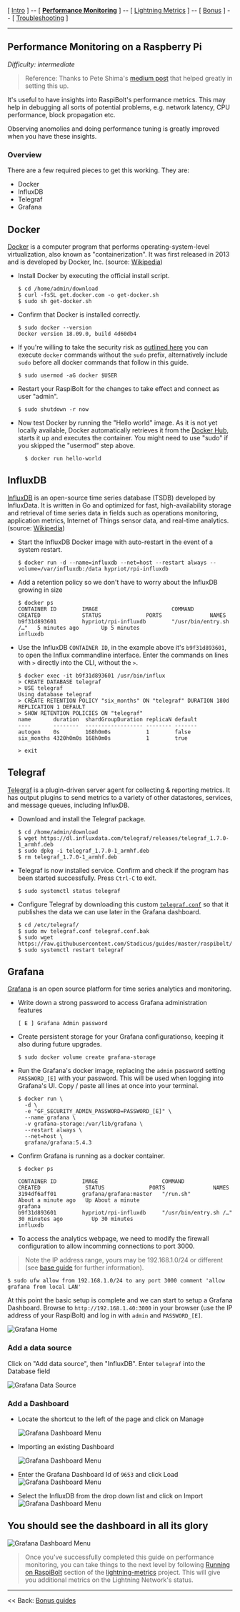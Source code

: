 [ [Intro](intro.md) ] -- [ [**Performance Monitoring**](performance_monitoring.md) ] -- [ [Lightning Metrics](lightning_metrics.md) ] -- [ [Bonus](bonus.md) ] -- [ [Troubleshooting](troubleshooting.md) ]

------

## Performance Monitoring on a Raspberry Pi
*Difficulty: intermediate*

> Reference: Thanks to Pete Shima's [medium post](https://medium.com/@petey5000/monitoring-your-home-network-with-influxdb-on-raspberry-pi-with-docker-78a23559ffea) that helped greatly in setting this up.

It's useful to have insights into RaspiBolt's performance metrics. This may help in debugging all sorts of potential problems, e.g. network latency, CPU performance, block propagation etc. 

Observing anomolies and doing performance tuning is greatly improved when you have these insights.

### Overview

There are a few required pieces to get this working. They are:
- Docker
- InfluxDB
- Telegraf
- Grafana

## Docker
[Docker](https://www.docker.com) is a computer program that performs operating-system-level virtualization, also known as "containerization". It was first released in 2013 and is developed by Docker, Inc. (source: [Wikipedia](https://en.wikipedia.org/wiki/Docker_(software)))

* Install Docker by executing the official install script.
  ```
  $ cd /home/admin/download
  $ curl -fsSL get.docker.com -o get-docker.sh
  $ sudo sh get-docker.sh
  ```

* Confirm that Docker is installed correctly.
  ```
  $ sudo docker --version
  Docker version 18.09.0, build 4d60db4
  ```
* If you're willing to take the security risk as [outlined here](https://docs.docker.com/engine/security/security/#docker-daemon-attack-surface) you can execute `docker` commands without the `sudo` prefix, alternatively include `sudo` before all docker commands that follow in this guide.
  ```
  $ sudo usermod -aG docker $USER
  ```

* Restart your RaspiBolt for the changes to take effect and connect as user "admin".
  ```
  $ sudo shutdown -r now
  ```

* Now test Docker by running the "Hello world" image. As it is not yet locally available, Docker automatically retrieves it from the [Docker Hub](https://hub.docker.com/), starts it up and executes the container. You might need to use "sudo" if you skipped the "usermod" step above.
  ```
    $ docker run hello-world
  ```

## InfluxDB
[InfluxDB](https://www.influxdata.com/) is an open-source time series database (TSDB) developed by InfluxData. It is written in Go and optimized for fast, high-availability storage and retrieval of time series data in fields such as operations monitoring, application metrics, Internet of Things sensor data, and real-time analytics. (source: [Wikipedia](https://en.wikipedia.org/wiki/InfluxDB)) 

* Start the InfluxDB Docker image with auto-restart in the event of a system restart.
  ```
  $ docker run -d --name=influxdb --net=host --restart always --volume=/var/influxdb:/data hypriot/rpi-influxdb 
  ```

* Add a retention policy so we don't have to worry about the InfluxDB growing in size
  ```
  $ docker ps
  CONTAINER ID        IMAGE                       COMMAND                  CREATED             STATUS              PORTS               NAMES
  b9f31d893601        hypriot/rpi-influxdb        "/usr/bin/entry.sh /…"   5 minutes ago       Up 5 minutes                              influxdb
  ```

* Use the InfluxDB `CONTAINER ID`, in the example above it's `b9f31d893601`, to open the Influx commandline interface. Enter the commands on lines with `>` directly into the CLI, without the `>`. 
  ```
  $ docker exec -it b9f31d893601 /usr/bin/influx
  > CREATE DATABASE telegraf
  > USE telegraf
  Using database telegraf
  > CREATE RETENTION POLICY "six_months" ON "telegraf" DURATION 180d REPLICATION 1 DEFAULT
  > SHOW RETENTION POLICIES ON "telegraf"
  name       duration  shardGroupDuration replicaN default
  ----       --------  ------------------ -------- -------
  autogen    0s        168h0m0s           1        false
  six_months 4320h0m0s 168h0m0s           1        true
  
  > exit
  ```

## Telegraf 
[Telegraf](https://docs.influxdata.com/telegraf) is a plugin-driven server agent for collecting & reporting metrics. It has output plugins to send metrics to a variety of other datastores, services, and message queues, including InfluxDB. 

* Download and install the Telegraf package.
  ```
  $ cd /home/admin/download
  $ wget https://dl.influxdata.com/telegraf/releases/telegraf_1.7.0-1_armhf.deb
  $ sudo dpkg -i telegraf_1.7.0-1_armhf.deb
  $ rm telegraf_1.7.0-1_armhf.deb
  ```

* Telegraf is now installed service. Confirm and check if the program has been started successfully. Press `Ctrl-C` to exit.
  ```
  $ sudo systemctl status telegraf
  ```

* Configure Telegraf by downloading this custom [`telegraf.conf`](https://raw.githubusercontent.com/badokun/guides/master/raspibolt/resources/telegraf.conf) so that it publishes the data we can use later in the Grafana dashboard.

  ```
  $ cd /etc/telegraf/
  $ sudo mv telegraf.conf telegraf.conf.bak
  $ sudo wget https://raw.githubusercontent.com/Stadicus/guides/master/raspibolt/resources/telegraf.conf
  $ sudo systemctl restart telegraf
  ```

## Grafana
[Grafana](https://grafana.com/) is an open source platform for time series analytics and monitoring. 

* Write down a strong password to access Grafana administration features
  ```
  [ E ] Grafana Admin password
  ```

* Create persistent storage for your Grafana configurationso, keeping it also during future upgrades.
  ```
  $ sudo docker volume create grafana-storage
  ```

* Run the Grafana's docker image, replacing the `admin` password setting `PASSWORD_[E]` with your password. This will be used when logging into Grafana's UI. Copy / paste all lines at once into your terminal.

  ```
  $ docker run \
    -d \
    -e "GF_SECURITY_ADMIN_PASSWORD=PASSWORD_[E]" \
    --name grafana \
    -v grafana-storage:/var/lib/grafana \
    --restart always \
    --net=host \
    grafana/grafana:5.4.3
  ```

* Confirm Grafana is running as a docker container. 
  ```
  $ docker ps
  ```
  ```
  CONTAINER ID        IMAGE                    COMMAND                  CREATED              STATUS              PORTS               NAMES
  3194df6aff01        grafana/grafana:master   "/run.sh"                About a minute ago   Up About a minute                       grafana
  b9f31d893601        hypriot/rpi-influxdb     "/usr/bin/entry.sh /…"   30 minutes ago         Up 30 minutes                              influxdb
  ```

* To access the analytics webpage, we need to modify the firewall configuration to allow incomming connections to port 3000. 
> Note the IP address range, yours may be 192.168.1.0/24 or different (see [base guide](raspibolt_20_pi.md#enabling-the-uncomplicated-firewall) for further information).
  ```
  $ sudo ufw allow from 192.168.1.0/24 to any port 3000 comment 'allow grafana from local LAN'
  ```

At this point the basic setup is complete and we can start to setup a Grafana Dashboard. Browse to `http://192.168.1.40:3000` in your browser (use the IP address of your RaspiBolt) and log in with `admin` and `PASSWORD_[E]`. 

![Grafana Home](images/71_grafana-home.jpg)

### Add a data source

Click on "Add data source", then "InfluxDB". Enter `telegraf` into the Database field

![Grafana Data Source](images/71_grafana-datasource.jpg)

### Add a Dashboard

* Locate the shortcut to the left of the page and click on Manage

  ![Grafana Dashboard Menu](images/71_grafana-manage-dashboard-menu.jpg)

* Importing an existing Dashboard

  ![Grafana Dashboard Menu](images/71_grafana-manage-dashboard-import-menu.jpg)

* Enter the Grafana Dashboard Id of `9653` and click Load
  ![Grafana Dashboard Menu](images/71_grafana-manage-dashboard-import.jpg)

* Select the InfluxDB from the drop down list and click on Import
  ![Grafana Dashboard Menu](images/71_grafana-manage-dashboard-import-done.jpg)

## You should see the dashboard in all its glory

![Grafana Dashboard Menu](images/71_grafana-manage-dashboard-success.jpg)

> Once you've successfully completed this guide on performance monitoring, you can take things to the next level by following 
[Running on RaspiBolt](https://github.com/badokun/lightning-metrics#running-on-raspibolt) section of the [lightning-metrics](https://github.com/badokun/lightning-metrics) project. This will give you additional metrics on the Lightning Network's status.

------

<< Back: [Bonus guides](raspibolt_60_bonus.md) 
